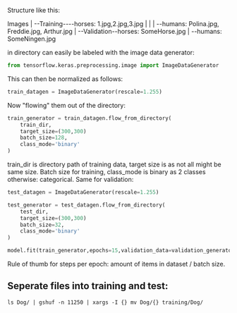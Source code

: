 Structure like this:

Images
|
--Training----horses: 1.jpg,2.jpg,3.jpg
|                   |
|                   --humans: Polina.jpg, Freddie.jpg, Arthur.jpg
|
--Validation--horses: SomeHorse.jpg
                     |
                     --humans: SomeNingen.jpg

in directory can easily be labeled with the image data generator:

```python
from tensorflow.keras.preprocessing.image import ImageDataGenerator
```

This can then be normalized as follows:

```python
train_datagen = ImageDataGenerator(rescale=1.255)
```

Now "flowing" them out of the directory:

```python
train_generator = train_datagen.flow_from_directory(
	train_dir,
	target_size=(300,300)
	batch_size=128,
	class_mode='binary'
)
```

train_dir is directory path of training data, target size is as not all might be same size. Batch size for training, class_mode is binary as 2 classes otherwise: categorical.
Same for validation:

```python
test_datagen = ImageDataGenerator(rescale=1.255)

test_generator = test_datagen.flow_from_directory(
	test_dir,
	target_size=(300,300)
	batch_size=32,
	class_mode='binary'
)
```

```python
model.fit(train_generator,epochs=15,validation_data=validation_generator,verbose=2,callbacks=[callbacks],steps_per_epoch=8,validation_steps=8)
```

Rule of thumb for steps per epoch: amount of items in dataset / batch size.

## Seperate files into training and test:

```shell
ls Dog/ | gshuf -n 11250 | xargs -I {} mv Dog/{} training/Dog/
```

